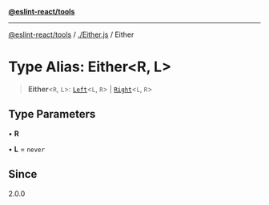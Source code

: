 [**@eslint-react/tools**](../../README.md)

***

[@eslint-react/tools](../../README.md) / [./Either.js](../README.md) / Either

# Type Alias: Either\<R, L\>

> **Either**\<`R`, `L`\>: [`Left`](../interfaces/Left.md)\<`L`, `R`\> \| [`Right`](../interfaces/Right.md)\<`L`, `R`\>

## Type Parameters

• **R**

• **L** = `never`

## Since

2.0.0
